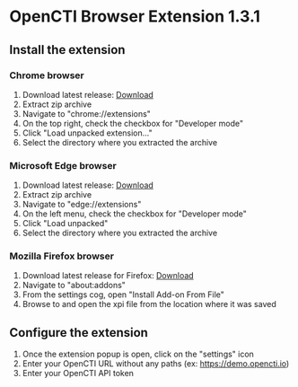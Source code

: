 # OpenCTI Browser Extension 1.3.1

## Install the extension 

### Chrome browser

1. Download latest release: [Download](https://github.com/rguignard/opencti-browser-extension/releases/download/1.3.1/opencti-browser-extension-1.3.1.zip)
2. Extract zip archive 
3. Navigate to "chrome://extensions"
4. On the top right, check the checkbox for "Developer mode"
5. Click "Load unpacked extension..."
6. Select the directory where you extracted the archive

### Microsoft Edge browser

1. Download latest release: [Download](https://github.com/rguignard/opencti-browser-extension/releases/download/1.3.1/opencti-browser-extension-1.3.1.zip)
2. Extract zip archive
3. Navigate to "edge://extensions"
4. On the left menu, check the checkbox for "Developer mode"
5. Click "Load unpacked"
6. Select the directory where you extracted the archive

### Mozilla Firefox browser

1. Download latest release for Firefox: [Download](https://github.com/rguignard/opencti-browser-extension/releases/download/1.3.1/opencti-browser-extension-1.3.1.xpi)
2. Navigate to "about:addons"
3. From the settings cog, open "Install Add-on From File"
4. Browse to and open the xpi file from the location where it was saved

## Configure the extension

1. Once the extension popup is open, click on the "settings" icon
2. Enter your OpenCTI URL without any paths (ex: https://demo.opencti.io)
3. Enter your OpenCTI API token
